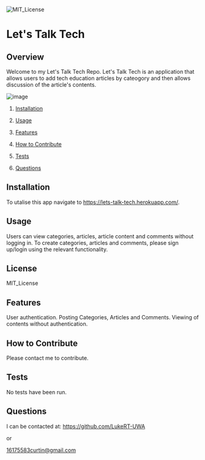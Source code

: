 ![MIT_License](https://img.shields.io/badge/MIT_License-License-green)
  
# Let's Talk Tech

## Overview
        
Welcome to my Let's Talk Tech Repo. Let's Talk Tech is an application that allows users to add tech education articles by cateogory and then allows discussion of the article's contents.

![image](https://user-images.githubusercontent.com/84198206/140648814-6433eaed-af84-49e7-93c7-d3c441f7d7d1.png)


1. [Installation](#Installation)

2. [Usage](#Usage)

3. [Features](#Features)

4. [How to Contribute](#How-to-Contribute)

5. [Tests](#Tests)

6. [Questions](#Questions)
        
## Installation
       
To utalise this app navigate to https://lets-talk-tech.herokuapp.com/. 
       
## Usage
       
Users can view categories, articles, article content and comments without logging in. To create categories, articles and comments, please sign up/login using the relevant functionality.

## License

MIT_License
       
## Features
       
User authentication. Posting Categories, Articles and Comments. Viewing of contents without authentication.
        
## How to Contribute
        
Please contact me to contribute.
        
## Tests
No tests have been run.
    
## Questions
I can be contacted at:
https://github.com/LukeRT-UWA

or

16175583curtin@gmail.com
